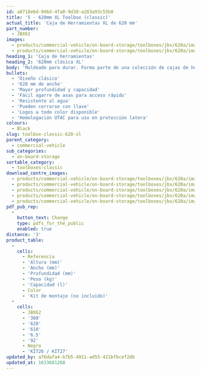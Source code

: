 ```yaml
---
id: a8718e6d-946d-4fa0-9d38-a283a93c55b0
title: '5 - 620mm XL Toolbox (classic)'
actual_title: 'Caja de Herramientas XL de 620 mm'
part_number:
  - JBX62
images:
  - products/commercial-vehicle/on-board-storage/toolboxes/jbx/620a/images-lr/Product_Image_776x776_(518x518_focus_area)-JBX62A_01.jpg
  - products/commercial-vehicle/on-board-storage/toolboxes/jbx/620a/images-lr/Product_Image_776x776_(518x518_focus_area)-JBX62A_02.jpg
heading_1: 'Caja de herramientas'
heading_2: '620mm clásica XL'
body: 'Moldeado para durar. Forma parte de una colección de cajas de herramientas resistentes para vehículos comerciales, con nuestro diseño clásico.'
bullets:
  - 'Diseño clásico'
  - '620 mm de ancho'
  - 'Mayor profundidad y capacidad'
  - 'Fácil agarre de asas para acceso rápido'
  - 'Resistente al agua'
  - 'Pueden cerrarse con llave'
  - 'Logos a todo color disponible'
  - 'Homologación UTAC para uso en protección latera'
colours:
  - Black
slug: toolbox-classic-620-xl
parent_category:
  - commercial-vehicle
sub_categories:
  - on-board-storage
sortable_category:
  - toolboxes-classic
download_centre_images:
  - products/commercial-vehicle/on-board-storage/toolboxes/jbx/620a/images-hr/JBX62A_001.jpg
  - products/commercial-vehicle/on-board-storage/toolboxes/jbx/620a/images-hr/JBX62A_002.jpg
  - products/commercial-vehicle/on-board-storage/toolboxes/jbx/620a/images-hr/JBX62A_003.jpg
  - products/commercial-vehicle/on-board-storage/toolboxes/jbx/620a/images-hr/JBX62A_004.jpg
  - products/commercial-vehicle/on-board-storage/toolboxes/jbx/620a/images-hr/JBX62A_005.jpg
pdf_pub_rep:
  -
    button_text: Change
    type: pdfs_for_the_public
    enabled: true
distance: '3'
product_table:
  -
    cells:
      - Referencia
      - 'Altura (mm)'
      - 'Ancho (mm)'
      - 'Profundidad (mm)'
      - 'Peso (kg)'
      - 'Capacidad (l)'
      - Color
      - 'Kit de montaje (no incluido)'
  -
    cells:
      - JBX62
      - '360'
      - '620'
      - '610'
      - '6.5'
      - '92'
      - Negro
      - 'KIT26 / KIT27'
updated_by: a76dafa4-b7b5-4911-ad55-421bfbcef2db
updated_at: 1633681268
---
```

